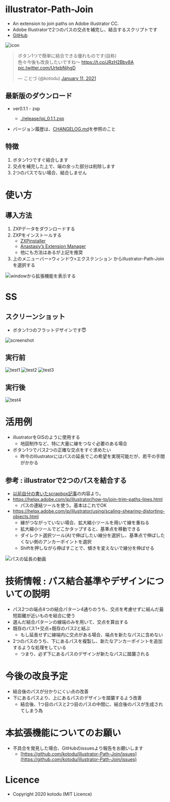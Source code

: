# illustrator-Path-Join
- An extension to join paths on Adobe illustrator CC.
- Adobe Illustratorで2つのパスの交点を補完し、結合するスクリプトです
- [GitHub](https://github.com/kotodu/illustrator-Path-Join/)

![icon](./docs/ipj-icon1x.png)

<blockquote class="twitter-tweet"><p lang="ja" dir="ltr">ボタン1つで簡単に結合できる優れものです(自称)<br>色々今後も改良したいですね～ <a href="https://t.co/JRzH2Bbv8A">https://t.co/JRzH2Bbv8A</a> <a href="https://t.co/UrtebNjhgD">pic.twitter.com/UrtebNjhgD</a></p>&mdash; ことづ (@kotodu) <a href="https://twitter.com/kotodu/status/1348458699547836422?ref_src=twsrc%5Etfw">January 11, 2021</a></blockquote> <script async src="https://platform.twitter.com/widgets.js" charset="utf-8"></script>

## 最新版のダウンロード
- ver0.1.1 - zxp
    - [./release/ipj_0.1.1.zxp](./release/ipj_0.1.1.zxp)

- バージョン履歴は、[CHANGELOG.md](./CHANGELOG.md)を参照のこと

## 特徴
1. ボタン1つですぐ結合します
2. 交点を補完した上で、端の余った部分は削除します
3. 2つのパスでない場合、結合しません

# 使い方
## 導入方法
1. ZXPデータをダウンロードする
1. ZXPをインストールする
    - [ZXPinstaller](https://zxpinstaller.com/)
    - [Anastasiy’s Extension Manager](https://install.anastasiy.com/)
    - 他にも方法はあるが上記を推奨
1. 上のメニューバー>ウィンドウ>エクステンション からillustrator-Path-Joinを選択する


![windowから拡張機能を表示する](./docs/ipj-t1.png)

# SS
## スクリーンショット
- ボタン1つのフラットデザインです😇


![screenshot](./docs/ipj-ss.png)

## 実行前
![test1](./docs/ipj-t1.png)
![test2](./docs/ipj-t2.png)
![test3](./docs/ipj-t3.png)

## 実行後
![test4](./docs/ipj-t4.png)

# 活用例
- illustratorをGISのように使用する
    - 地図制作など、特に大量に線をつなぐ必要のある場合
- ボタン1つでパス2つの正確な交点をすぐ求めたい
    - 昨今のIllustratorにはパスの延長でこの希望を実現可能だが、若干の手間がかかる

## 参考 : illustratorで2つのパスを結合する
- [以前自分の書いたscrapbox記事](https://scrapbox.io/wetradia/2%E3%81%A4%E3%81%AE%E3%83%91%E3%82%B9%E3%81%AE%E4%BA%A4%E7%82%B9%E3%81%AB%E7%82%B9%E3%82%92%E3%81%86%E3%81%A3%E3%81%A6%E3%83%88%E3%83%AA%E3%83%9F%E3%83%B3%E3%82%B0%E3%81%97%E3%81%9F%E3%81%84(%E3%83%90%E3%82%B9%E7%B5%8C%E8%B7%AF))の内容より。
- https://helpx.adobe.com/jp/illustrator/how-to/join-trim-paths-lines.html
    - パスの連結ツールを使う。基本はこれでOK
- https://helpx.adobe.com/jp/illustrator/using/scaling-shearing-distorting-objects.html
    - 線がつながっていない場合、拡大縮小ツールを用いて線を重ねる
    - 拡大縮小ツールでどこかタップすると、基準点を移動できる
    - ダイレクト選択ツール(A)で伸ばしたい線分を選択し、基準点で伸ばしたくない側のアンカーポイントを選択
    - Shiftを押しながら伸ばすことで、傾きを変えないで線分を伸ばせる


![パスの延長の動画](./docs/path-scaling-cut.gif)

# 技術情報 : パス結合基準やデザインについての説明
- パス2つの端点4つの結合パターン4通りのうち、交点を考慮せずに結んだ最短距離が近いものを結合に使う
- 選んだ結合パターンの線端のみを用いて、交点を算出する
- 既存のパス1+交点+既存のパス2と結ぶ
    - もし延長せずに線端内に交点がある場合、端点を新たなパスに含めない
- 2つのパスのうち、下にあるパスを複製し、新たなアンカーポイントを追加するような処理をしている
    - つまり、必ず下にあるパスのデザインが新たなパスに踏襲される

# 今後の改良予定
- 結合後のパスが分かりにくい点の改善
- 下にあるパスより、上にあるパスのデザインを踏襲するよう改善
    - 結合後、1つ目のパスと2つ目のパスの中間に、結合後のパスが生成されてしまう為

# 本拡張機能についてのお願い
- 不具合を発見した場合、GitHubのissuesより報告をお願いします
    - [https://github.com/kotodu/illustrator-Path-Join/issues](https://github.com/kotodu/illustrator-Path-Join/issues)

# Licence
- Copyright 2020 kotodu (MIT Licence)

